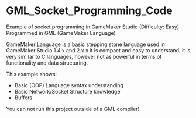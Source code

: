 # GML_Socket_Programming_Code
Example of socket programming in GameMaker Studio (Difficulty: Easy)
Programmed in GML (GameMaker Language)


GameMaker Language is a basic stepping stone language used in GameMaker Studio 1.4.x and 2.x.x
it is compact and easy to understand, it is very similar to C languages, 
however not as powerful in terms of functionality and data structuring.

This example shows:
- Basic (OOP) Language syntax understanding
- Basic Network/Socket Structure knowledge
- Buffers 

You can not run this project outside of a GML compiler!
